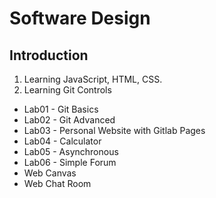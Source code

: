 # Software Design

## Introduction

1. Learning JavaScript, HTML, CSS. 
2. Learning Git Controls

* Lab01 - Git Basics
* Lab02 - Git Advanced
* Lab03 - Personal Website with Gitlab Pages
* Lab04 - Calculator
* Lab05 - Asynchronous
* Lab06 - Simple Forum
* Web Canvas
* Web Chat Room
